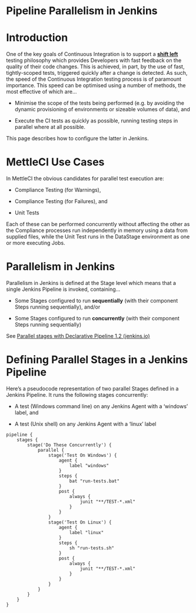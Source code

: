 # Pipeline Parallelism in Jenkins

# Introduction

One of the key goals of Continuous Integration is to support a [**shift left**](https://en.wikipedia.org/wiki/Shift-left_testing) testing philosophy which provides Developers with fast feedback on the quality of their code changes. This is achieved, in part, by the use of fast, tightly-scoped tests, triggered quickly after a change is detected. As such, the speed of the Continuous Integration testing process is of paramount importance. This speed can be optimised using a number of methods, the most effective of which are…

*   Minimise the scope of the tests being performed (e.g. by avoiding the dynamic provisioning of environments or sizeable volumes of data), and
    
*   Execute the CI tests as quickly as possible, running testing steps in parallel where at all possible.
    

This page describes how to configure the latter in Jenkins.

# MettleCI Use Cases

In MettleCI the obvious candidates for parallel test execution are:

*   Compliance Testing (for Warnings),
    
*   Compliance Testing (for Failures), and
    
*   Unit Tests
    

Each of these can be performed concurrently without affecting the other as the Compliance processes run independently in memory using a data from supplied files, while the Unit Test runs in the DataStage environment as one or more executing Jobs.

# Parallelism in Jenkins

Parallelism in Jenkins is defined at the Stage level which means that a single Jenkins Pipeline is invoked, containing…

*   Some Stages configured to run **sequentially** (with their component Steps running sequentially), and/or
    
*   Some Stages configured to run **concurrently** (with their component Steps running sequentially)
    

See [Parallel stages with Declarative Pipeline 1.2 (jenkins.io)](https://www.jenkins.io/blog/2017/09/25/declarative-1/#parallel-stages)

# Defining Parallel Stages in a Jenkins Pipeline

Here’s a pseudocode representation of two parallel Stages defined in a Jenkins Pipeline. It runs the following stages concurrently:

*   A test (Windows command line) on any Jenkins Agent with a ‘windows’ label, and
    
*   A test (Unix shell) on any Jenkins Agent with a ‘linux’ label
    

```
pipeline {
    stages {
        stage('Do These Concurrently') {
            parallel {
                stage('Test On Windows') {
                    agent {
                        label "windows"
                    }
                    steps {
                        bat "run-tests.bat"
                    }
                    post {
                        always {
                            junit "**/TEST-*.xml"
                        }
                    }
                }
                stage('Test On Linux') {
                    agent {
                        label "linux"
                    }
                    steps {
                        sh "run-tests.sh"
                    }
                    post {
                        always {
                            junit "**/TEST-*.xml"
                        }
                    }
                }
            }
        }
    }
}
```